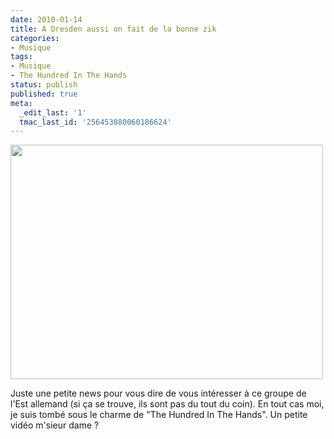 ```yaml
---
date: 2010-01-14
title: A Dresden aussi on fait de la bonne zik
categories:
- Musique
tags:
- Musique
- The Hundred In The Hands
status: publish
published: true
meta:
  _edit_last: '1'
  tmac_last_id: '256453880060186624'
---
```

<img class="alignnone size-full wp-image-1493" title="Dressed in Dresden" src="https://dlgjp9x71cipk.cloudfront.net/2010/01/hundredhands.jpg" alt="" width="500" height="375" />

Juste une petite news pour vous dire de vous intéresser à ce groupe de l'Est allemand (si ça se trouve, ils sont pas du tout du coin). En tout cas moi, je suis tombé sous le charme de "The Hundred In The Hands".
Un petite vidéo m'sieur dame ?

<!--more-->

<object classid="clsid:d27cdb6e-ae6d-11cf-96b8-444553540000" width="425" height="344" codebase="https://download.macromedia.com/pub/shockwave/cabs/flash/swflash.cab#version=6,0,40,0"><param name="allowFullScreen" value="true" /><param name="allowscriptaccess" value="always" /><param name="src" value="https://www.youtube.com/v/RQiKHTPaM0E&amp;hl=fr_FR&amp;fs=1&amp;" /><param name="allowfullscreen" value="true" /><embed type="application/x-shockwave-flash" width="425" height="344" src="https://www.youtube.com/v/RQiKHTPaM0E&amp;hl=fr_FR&amp;fs=1&amp;" allowscriptaccess="always" allowfullscreen="true"></embed></object>
